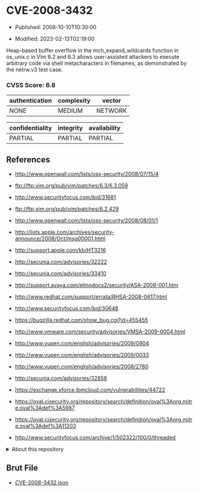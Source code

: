 # CVE-2008-3432

- Published: 2008-10-10T10:30:00

- Modified: 2023-02-13T02:19:00

Heap-based buffer overflow in the mch_expand_wildcards function in os_unix.c in Vim 6.2 and 6.3 allows user-assisted attackers to execute arbitrary code via shell metacharacters in filenames, as demonstrated by the netrw.v3 test case.

### CVSS Score: **6.8**

| authentication | complexity | vector |
| --- | --- | --- |
| NONE | MEDIUM | NETWORK |

| confidentiality | integrity | availability |
| --- | --- | --- |
| PARTIAL | PARTIAL | PARTIAL |

## References

* http://www.openwall.com/lists/oss-security/2008/07/15/4

* ftp://ftp.vim.org/pub/vim/patches/6.3/6.3.059

* http://www.securityfocus.com/bid/31681

* ftp://ftp.vim.org/pub/vim/patches/6.2.429

* http://www.openwall.com/lists/oss-security/2008/08/01/1

* http://lists.apple.com/archives/security-announce/2008/Oct/msg00001.html

* http://support.apple.com/kb/HT3216

* http://secunia.com/advisories/32222

* http://secunia.com/advisories/33410

* http://support.avaya.com/elmodocs2/security/ASA-2009-001.htm

* http://www.redhat.com/support/errata/RHSA-2008-0617.html

* http://www.securityfocus.com/bid/30648

* https://bugzilla.redhat.com/show_bug.cgi?id=455455

* http://www.vmware.com/security/advisories/VMSA-2009-0004.html

* http://www.vupen.com/english/advisories/2009/0904

* http://www.vupen.com/english/advisories/2009/0033

* http://www.vupen.com/english/advisories/2008/2780

* http://secunia.com/advisories/32858

* https://exchange.xforce.ibmcloud.com/vulnerabilities/44722

* https://oval.cisecurity.org/repository/search/definition/oval%3Aorg.mitre.oval%3Adef%3A5987

* https://oval.cisecurity.org/repository/search/definition/oval%3Aorg.mitre.oval%3Adef%3A11203

* http://www.securityfocus.com/archive/1/502322/100/0/threaded

<details>
<summary>About this repository</summary> 

  This repository is part of the project [Live Hack CVE](https://github.com/Live-Hack-CVE). Main website can be found [www.live-hack.org](https://www.live-hack.org) 
  
  Made by [Sn0wAlice](https://github.com/Sn0wAlice) for the people that care about security and need to have a feed of the latest CVEs. Hope you enjoy it, don't forget to star the repo and follow me on [Twitter](https://twitter.com/Sn0wAlice) and [Github](https://github.com/Sn0wAlice). And that is my [personnal website](https://www.alice-snow.me/)

  - [Home Page](https://github.com/Live-Hack-CVE)
  - [Framework](https://github.com/Live-Hack-CVE/cve-framework)
  - [CVE database](https://github.com/Live-Hack-CVE/full_database)
  - [Changelog](https://github.com/Live-Hack-CVE/Changelog)
</details>

## Brut File

* [CVE-2008-3432.json](https://raw.githubusercontent.com/Live-Hack-CVE/full_database/main/cves/2008/CVE-2008-3432.json)

